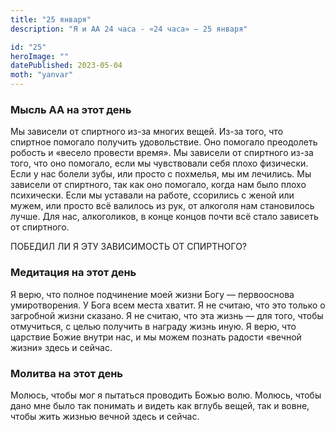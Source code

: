 ```yaml
---
title: "25 января"
description: "Я и АА 24 часа - «24 часа» — 25 января"

id: "25"
heroImage: ""
datePublished: 2023-05-04
moth: "yanvar"
---
```


### Мысль АА на этот день

Мы зависели от спиртного из-за многих вещей. Из-за того, что спиртное помогало
получить удовольствие. Оно помогало преодолеть робость и «весело провести
время». Мы зависели от спиртного из-за того, что оно помогало, если мы
чувствовали себя плохо физически. Если у нас болели зубы, или просто с
похмелья, мы им лечились. Мы зависели от спиртного, так как оно помогало,
когда нам было плохо психически. Если мы уставали на работе, ссорились с женой
или мужем, или просто всё валилось из рук, от алкоголя нам становилось лучше.
Для нас, алкоголиков, в конце концов почти всё стало зависеть от спиртного.

ПОБЕДИЛ ЛИ Я ЭТУ ЗАВИСИМОСТЬ ОТ СПИРТНОГО?

### Медитация на этот день

Я верю, что полное подчинение моей жизни Богу — первооснова умиротворения. У
Бога всем места хватит. Я не считаю, что это только о загробной жизни сказано.
Я не считаю, что эта жизнь — для того, чтобы отмучиться, с целью получить в
награду жизнь иную. Я верю, что царствие Божие внутри нас, и мы можем познать
радости «вечной жизни» здесь и сейчас.

### Молитва на этот день

Молюсь, чтобы мог я пытаться проводить Божью волю. Молюсь, чтобы дано мне было
так понимать и видеть как вглубь вещей, так и вовне, чтобы жить жизнью вечной
здесь и сейчас.
